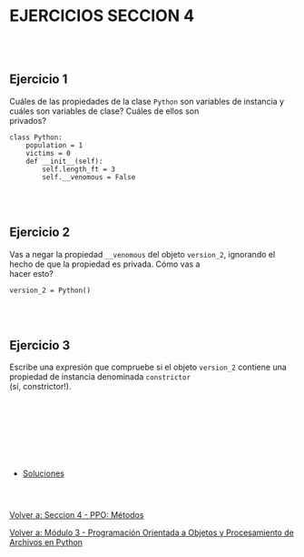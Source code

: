 # **EJERCICIOS SECCION 4**  
<br></br>  

## **Ejercicio 1**  

Cuáles de las propiedades de la clase ```Python``` son variables de instancia y cuáles son variables de clase? Cuáles de ellos son  
privados?  
```
class Python:
    population = 1
    victims = 0
    def __init__(self):
        self.length_ft = 3
        self.__venomous = False
```

<br></br>  

## **Ejercicio 2**  

Vas a negar la propiedad ```__venomous``` del objeto ```version_2```, ignorando el hecho de que la propiedad es privada. Cómo vas a  
hacer esto?  
```
version_2 = Python()
```

<br></br>  

## **Ejercicio 3**  

Escribe una expresión que compruebe si el objeto ```version_2``` contiene una propiedad de instancia denominada ```constrictor```  
(sí, constrictor!).

<br></br>  

#  
<br></br>

- [Soluciones](Sec4-ejsol.md)
<br></br>
#  

[Volver a: Seccion 4 - PPO: Métodos](_Seccion4.md)  

[Volver a: Módulo 3 - Programación Orientada a Objetos y Procesamiento de Archivos en Python](../README.md)
